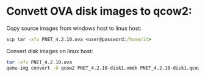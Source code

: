 # Convett OVA disk images to qcow2:

Copy source images from windows host to linux host:

```cmd
scp tar -xfv PNET_4.2.10.ova <user@password:/home/it>
```


Convert disk images on linux host:

```bash
tar -xfv PNET_4.2.10.ova
qemu-img convert -O qcow2 PNET_4.2.10-disk1.vmdk PNET_4.2.10-disk1.qcow2
```
